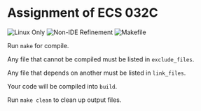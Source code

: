 # Assignment of ECS 032C

![Linux Only](https://img.shields.io/badge/linux_only-0D1117?style=for-the-badge&logo=linux&logoColor=FCC624)
![Non-IDE Refinement](https://img.shields.io/badge/non--ide_refinement-0D1117?style=for-the-badge&logo=vim&logoColor=019733)
![Makefile](https://img.shields.io/badge/makefile-0D1117?style=for-the-badge&logo=gnu&logoColor=A42E2B)

Run `make` for compile.

Any file that cannot be compiled must be listed in `exclude_files`.

Any file that depends on another must be listed in `link_files`.

Your code will be compiled into `build`.

Run `make clean` to clean up output files.

